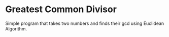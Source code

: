 # Greatest Common Divisor
Simple program that takes two numbers and finds their gcd using Euclidean Algorithm.
